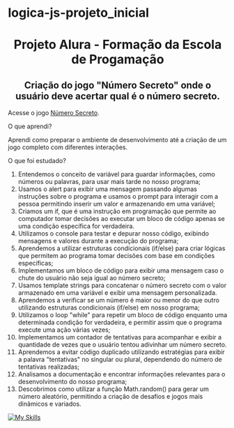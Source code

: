 # logica-js-projeto_inicial
<h1 align="center"> Projeto Alura - Formação da Escola de Progamação </h1>
<h2 align="center">Criação do jogo "Número Secreto" onde o usuário deve acertar qual é o número secreto. </h2>

Acesse o jogo [Número Secreto]([https://keelly-18.github.io/logica-js-projeto_inicial/]).

<p>O que aprendi?</p>
<p>Aprendi como preparar o ambiente de desenvolvimento até a criação de um jogo completo com diferentes interações.</p>

<p>O que foi estudado?</p>
  <ol>
<li>Entendemos o conceito de variável para guardar informações, como números ou palavras, para usar mais tarde no nosso programa;</li>
<li>Usamos o alert para exibir uma mensagem passando algumas instruções sobre o programa e usamos o prompt para interagir com a pessoa permitindo inserir um valor e armazenando em uma variável;</li>
<li>Criamos um if, que é uma instrução em programação que permite ao computador tomar decisões ao executar um bloco de código apenas se uma condição específica for verdadeira.</li>
<li>Utilizamos o console para testar e depurar nosso código, exibindo mensagens e valores durante a execução do programa;</li>
<li>Aprendemos a utilizar estruturas condicionais (if/else) para criar lógicas que permitem ao programa tomar decisões com base em condições específicas;</li>
<li>Implementamos um bloco de código para exibir uma mensagem caso o chute do usuário não seja igual ao número secreto;</li>
<li>Usamos template strings para concatenar o número secreto com o valor armazenado em uma variável e exibir uma mensagem personalizada.</li>
<li>Aprendemos a verificar se um número é maior ou menor do que outro utilizando estruturas condicionais (if/else) em nosso programa;</li>
<li>Utilizamos o loop "while" para repetir um bloco de código enquanto uma determinada condição for verdadeira, e permitir assim que o programa execute uma ação várias vezes;</li>
<li>Implementamos um contador de tentativas para acompanhar e exibir a quantidade de vezes que o usuário tentou adivinhar um número secreto. </li>
<li>Aprendemos a evitar código duplicado utilizando estratégias para exibir a palavra "tentativas" no singular ou plural, dependendo do número de tentativas realizadas;</li>
<li>Analisamos a documentação e encontrar informações relevantes para o desenvolvimento do nosso programa;</li>
<li>Descobrimos como utilizar a função Math.random() para gerar um número aleatório, permitindo a criação de desafios e jogos mais dinâmicos e variados.</li>
  </ol>




[![My Skills](https://skillicons.dev/icons?i=js,html,css)](https://skillicons.dev)
